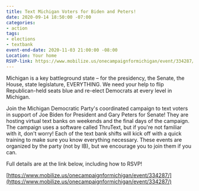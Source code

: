 ```yaml
---
title: Text Michigan Voters for Biden and Peters!
date: 2020-09-14 18:50:00 -07:00
categories:
- action
tags:
- elections
- textbank
event-end-date: 2020-11-03 21:00:00 -08:00
Location: Your home
RSVP-link: https://www.mobilize.us/onecampaignformichigan/event/334287/
---
```


Michigan is a key battleground state – for the presidency, the Senate, the House, state legislature, EVERYTHING. We need your help to flip Republican-held seats blue and re-elect Democrats at every level in Michigan.

Join the Michigan Democratic Party's coordinated campaign to text voters in support of Joe Biden for President and Gary Peters for Senate! They are hosting virtual text banks on weekends and the final days of the campaign. The campaign uses a software called ThruText, but if you're not familiar with it, don't worry! Each of the text bank shifts will kick off with a quick training to make sure you know everything necessary. These events are organized by the party (not by IB), but we encourage you to join them if you can.

Full details are at the link below, including how to RSVP!

[https://www.mobilize.us/onecampaignformichigan/event/334287/](https://www.mobilize.us/onecampaignformichigan/event/334287/)